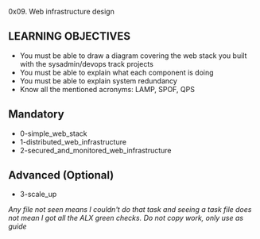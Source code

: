 0x09. Web infrastructure design

## LEARNING OBJECTIVES
- You must be able to draw a diagram covering the web stack you built with the sysadmin/devops track projects
- You must be able to explain what each component is doing
- You must be able to explain system redundancy
- Know all the mentioned acronyms: LAMP, SPOF, QPS

## Mandatory
- 0-simple_web_stack
- 1-distributed_web_infrastructure
- 2-secured_and_monitored_web_infrastructure


## Advanced (Optional)
- 3-scale_up

*Any file not seen means I couldn't do that task and seeing a task file does not mean I got all the ALX green checks. Do not copy work, only use as guide*


